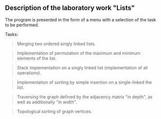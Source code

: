 
Description of the laboratory work "Lists"
---
The program is presented in the form of a menu with a selection of the task to be performed.

Tasks:
  > Merging two ordered singly linked lists.

  > Implementation of permutation of the maximum and minimum elements of the list.

  > Stack implementation on a singly linked list (implementation of all operations).

  > Implementation of sorting by simple insertion on a single-linked the list.

  > Traversing the graph defined by the adjacency matrix "in depth", as well as additionally "in width".

  > Topological sorting of graph vertices.

